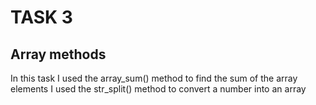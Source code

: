 # TASK 3
## Array methods
In this task I used the array_sum() method to find the sum of the array elements
I used the str_split() method to convert a number into an array
